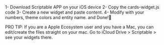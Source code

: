 1- Download Scriptable APP on your iOS device
2- Copy the cards-widget.js code
3- Create a new widget and paste content.
4- Modify with your numbers, theme colors and entity name.
and Done!🤩

PRO TIP: If you are a Apple Ecosystem user and you have a Mac, you can edit/create the files straight on your mac. Go to iCloud Drive > Scriptable > see your widgets there.